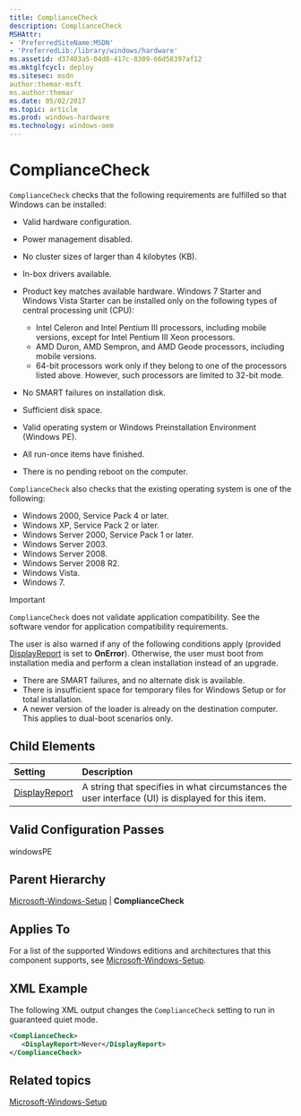 ```yaml
---
title: ComplianceCheck
description: ComplianceCheck
MSHAttr:
- 'PreferredSiteName:MSDN'
- 'PreferredLib:/library/windows/hardware'
ms.assetid: d37403a5-04d0-417c-8309-66d58397af12
ms.mktglfcycl: deploy
ms.sitesec: msdn
author:themar-msft
ms.author:themar
ms.date: 05/02/2017
ms.topic: article
ms.prod: windows-hardware
ms.technology: windows-oem
---
```

# ComplianceCheck

`ComplianceCheck` checks that the following requirements are fulfilled so that Windows can be installed:

* Valid hardware configuration.
* Power management disabled.
* No cluster sizes of larger than 4 kilobytes (KB).
* In-box drivers available.
* Product key matches available hardware. Windows 7 Starter and Windows Vista Starter can be installed only on the following types of central processing unit (CPU):

  * Intel Celeron and Intel Pentium III processors, including mobile versions, except for Intel Pentium III Xeon processors.
  * AMD Duron, AMD Sempron, and AMD Geode processors, including mobile versions.
  * 64-bit processors work only if they belong to one of the processors listed above. However, such processors are limited to 32-bit mode.

* No SMART failures on installation disk.
* Sufficient disk space.
* Valid operating system or Windows Preinstallation Environment (Windows PE).
* All run-once items have finished.
* There is no pending reboot on the computer.

`ComplianceCheck` also checks that the existing operating system is one of the following:

* Windows 2000, Service Pack 4 or later.
* Windows XP, Service Pack 2 or later.
* Windows Server 2000, Service Pack 1 or later.
* Windows Server 2003.
* Windows Server 2008.
* Windows Server 2008 R2.
* Windows Vista.
* Windows 7.

> [!Important]
> `ComplianceCheck` does not validate application compatibility. See the software vendor for application compatibility requirements.

The user is also warned if any of the following conditions apply (provided [DisplayReport](microsoft-windows-setup-compliancecheck-displayreport.md) is set to **OnError**). Otherwise, the user must boot from installation media and perform a clean installation instead of an upgrade.

* There are SMART failures, and no alternate disk is available.
* There is insufficient space for temporary files for Windows Setup or for total installation.
* A newer version of the loader is already on the destination computer. This applies to dual-boot scenarios only.

## Child Elements

| Setting                 | Description                                                                           |
|:------------------------|:--------------------------------------------------------------------------------------|
| [DisplayReport](microsoft-windows-setup-compliancecheck-displayreport.md) | A string that specifies in what circumstances the user interface (UI) is displayed for this item. |

## Valid Configuration Passes

windowsPE

## Parent Hierarchy

[Microsoft-Windows-Setup](microsoft-windows-setup.md) | **ComplianceCheck**

## Applies To

For a list of the supported Windows editions and architectures that this component supports, see [Microsoft-Windows-Setup](microsoft-windows-setup.md).

## XML Example

The following XML output changes the `ComplianceCheck` setting to run in guaranteed quiet mode.

```XML
<ComplianceCheck>
   <DisplayReport>Never</DisplayReport>
</ComplianceCheck>
```

## Related topics

[Microsoft-Windows-Setup](microsoft-windows-setup.md)
